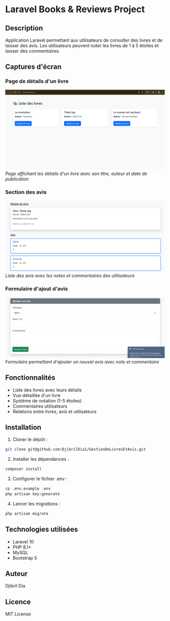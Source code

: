 # Laravel Books & Reviews Project

## Description
Application Laravel permettant aux utilisateurs de consulter des livres et de laisser des avis. Les utilisateurs peuvent noter les livres de 1 à 5 étoiles et laisser des commentaires.

## Captures d'écran

### Page de détails d'un livre
![Détails du livre](screenshots/books.png)
*Page affichant les détails d'un livre avec son titre, auteur et date de publication*

### Section des avis
![Avis des utilisateurs](screenshots/book-details.png)
*Liste des avis avec les notes et commentaires des utilisateurs*

### Formulaire d'ajout d'avis
![Formulaire d'avis](screenshots/reviews.png)
*Formulaire permettant d'ajouter un nouvel avis avec note et commentaire*

## Fonctionnalités
- Liste des livres avec leurs détails
- Vue détaillée d'un livre
- Système de notation (1-5 étoiles)
- Commentaires utilisateurs
- Relations entre livres, avis et utilisateurs

## Installation

1. Cloner le dépôt :
```bash
git clone git@github.com:DjibrilDia1/GestionDeLivresEtAvis.git
```

2. Installer les dépendances :
```bash
composer install
```

3. Configurer le fichier .env :
```bash
cp .env.example .env
php artisan key:generate
```

4. Lancer les migrations :
```bash
php artisan migrate
```

## Technologies utilisées
- Laravel 10
- PHP 8.1+
- MySQL
- Bootstrap 5

## Auteur
Djibril Dia

## Licence
MIT License